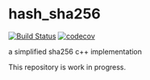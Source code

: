 # hash_sha256

[![Build Status](https://github.com/iaitelmahjoub/hash_sha256/actions/workflows/hash_sha256.yml/badge.svg)](https://github.com/iaitelmahjoub/hash_sha256/actions)
[![codecov](https://codecov.io/gh/iaitelmahjoub/hash_sha256/branch/main/graph/badge.svg?token=3LIK8E96FC)](https://codecov.io/gh/iaitelmahjoub/hash_sha256)

a simplified sha256 c++ implementation 

This repository is work in progress.
